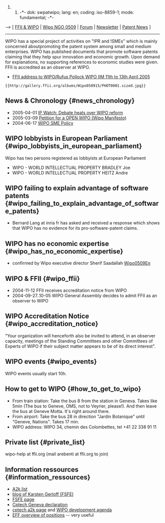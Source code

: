 1.  1.  -\*- dok: swpatwipo; lang: en; coding: iso-8859-1; mode:
        fundamental; -\*-

\--\> \[ [ FFII & WIPO](FfiiWipoEn "wikilink") \| [ Wipo NGO
0509](Wipo0509En "wikilink") \|
[Forum](http://lists.ffii.org/mailman/listinfo/wipo-parl/ "wikilink") \|
[Newsletter](http://lists.ffii.org/mailman/listinfo/wipo-parl/ "wikilink")
\| [ Patent News](SwpatcninoEn "wikilink") \]

------------------------------------------------------------------------

WIPO has a special project of activities on \"IPR and !SMEs\" which is
mainly concerned aboutpromoting the patent system among small and medium
enterprises. WIPO has published documents that promote software patents
claiming that they help spur innovation and economic growth. Upon demand
for explanations, no supporting references to economic studies were
given. FFII is accredited as an observer at WIPO.

-   [FFII address to WIPO/Rufus Pollock WIPO IIM 11th to 13th April
    2005](http://lists.essential.org/pipermail/a2k/2005-April/000227.html "wikilink")

```{=mediawiki}
{{http://gallery.ffii.org/albums/Wipo050915/PHOT0001.sized.jpg}}
```
## News & Chronology {#news_chronology}

-   2005-04-01 [IP Watch: Debate heats over WIPO
    reform](http://www.ip-watch.org/weblog/index.php?p=39 "wikilink")
-   2005-03-09 [Petition for a OPEN WIPO (Wipo
    Manifesto)](http://www.cic.unb.br/docentes/pedro/trabs/wipo-stats.html "wikilink")
-   2004-06-17 [ WIPO SME Policy](Wipo040617En "wikilink")

## WIPO lobbyists in European Parliament {#wipo_lobbyists_in_european_parliament}

Wipo has two persons registered as lobbyists at European Parliament

-   WIPO - WORLD INTELLECTUAL PROPERTY BRADLEY Joe
-   WIPO - WORLD INTELLECTUAL PROPERTY HEITZ Andre

## WIPO failing to explain advantage of software patents {#wipo_failing_to_explain_advantage_of_software_patents}

-   Bernard Lang at inria fr has asked and received a response which
    shows that WIPO has no evidence for its pro-software-patent claims.

## WIPO has no economic expertise {#wipo_has_no_economic_expertise}

-   confirmed by Wipo executive director Sherif Saadallah
    [Wipo0509En](Wipo0509En "wikilink")

## WIPO & FFII {#wipo_ffii}

-   2004-11-12 FFII receives accreditation notice from WIPO
-   2004-09-27..10-05 WIPO General Assembly decides to admit FFII as an
    observer to WIPO

## WIPO Accreditation Notice {#wipo_accreditation_notice}

\"Your organization will henceforth also be invited to attend, in an
observer capacity, meetings of the Standing Committees and other
Committees of Experts of WIPO if their subject matter appears to be of
its direct interest\".

## WIPO events {#wipo_events}

WIPO events usually start 10h.

## How to get to WIPO {#how_to_get_to_wipo}

-   From train station: Take the bus 8 from the station in Geneva. Takes
    like 5min (The bus to Geneve, OMS, not to Veyrier, please!). And
    then leave the bus at Geneve Motta. It\'s right around there.
-   From airport: Take the bus 28 in direction \"Jardin Botanique\"
    until \"Geneve, Nations\". Takes 17 min.
-   WIPO address: WIPO 34, chemin des Colombettes, tel +41 22 338 91 11

## Private list {#private_list}

wipo-help at ffii.org (mail arebenti at ffii.org to join)

## Information ressources {#information_ressources}

-   [A2k
    list](http://lists.essential.org/pipermail/a2k/2005-September/date.html "wikilink")
-   [blog of Karsten Gerloff
    (FSFE)](http://www.fsfe.org/Members/gerloff/blog "wikilink")
-   [FSFE page](http://fsfeurope.org/projects/wipo/ "wikilink")
-   [Cptech Geneva
    declaration](http://www.cptech.org/ip/wipo/genevadeclaration.html "wikilink")
-   [cptech a2k page](http://www.cptech.org/a2k/ "wikilink") and [WIPO
    development
    agenda](http://www.cptech.org/ip/wipo/futureofwipo.html "wikilink")
-   [EFF overview of
    positions](http://www.eff.org/IP/WIPO/dev_agenda/iim_table.php "wikilink")
    \-- very useful
